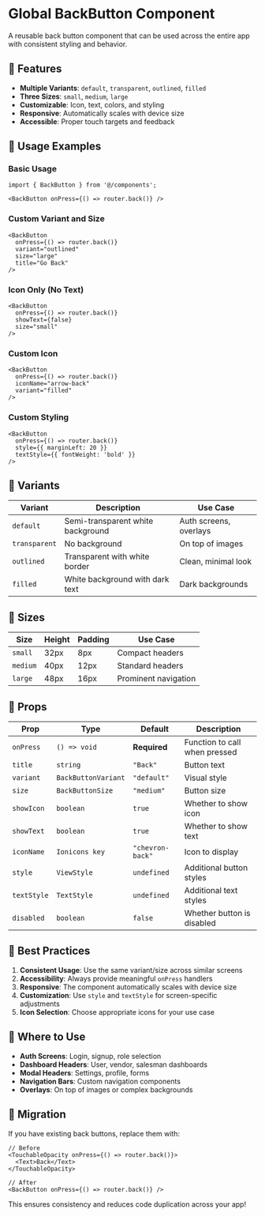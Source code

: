 # Global BackButton Component

A reusable back button component that can be used across the entire app with consistent styling and behavior.

## 🚀 Features

- **Multiple Variants**: `default`, `transparent`, `outlined`, `filled`
- **Three Sizes**: `small`, `medium`, `large`
- **Customizable**: Icon, text, colors, and styling
- **Responsive**: Automatically scales with device size
- **Accessible**: Proper touch targets and feedback

## 📱 Usage Examples

### Basic Usage
```tsx
import { BackButton } from '@/components';

<BackButton onPress={() => router.back()} />
```

### Custom Variant and Size
```tsx
<BackButton 
  onPress={() => router.back()} 
  variant="outlined" 
  size="large" 
  title="Go Back" 
/>
```

### Icon Only (No Text)
```tsx
<BackButton 
  onPress={() => router.back()} 
  showText={false} 
  size="small" 
/>
```

### Custom Icon
```tsx
<BackButton 
  onPress={() => router.back()} 
  iconName="arrow-back" 
  variant="filled" 
/>
```

### Custom Styling
```tsx
<BackButton 
  onPress={() => router.back()} 
  style={{ marginLeft: 20 }}
  textStyle={{ fontWeight: 'bold' }}
/>
```

## 🎨 Variants

| Variant | Description | Use Case |
|---------|-------------|----------|
| `default` | Semi-transparent white background | Auth screens, overlays |
| `transparent` | No background | On top of images |
| `outlined` | Transparent with white border | Clean, minimal look |
| `filled` | White background with dark text | Dark backgrounds |

## 📏 Sizes

| Size | Height | Padding | Use Case |
|------|--------|---------|----------|
| `small` | 32px | 8px | Compact headers |
| `medium` | 40px | 12px | Standard headers |
| `large` | 48px | 16px | Prominent navigation |

## 🔧 Props

| Prop | Type | Default | Description |
|------|------|---------|-------------|
| `onPress` | `() => void` | **Required** | Function to call when pressed |
| `title` | `string` | `"Back"` | Button text |
| `variant` | `BackButtonVariant` | `"default"` | Visual style |
| `size` | `BackButtonSize` | `"medium"` | Button size |
| `showIcon` | `boolean` | `true` | Whether to show icon |
| `showText` | `boolean` | `true` | Whether to show text |
| `iconName` | `Ionicons key` | `"chevron-back"` | Icon to display |
| `style` | `ViewStyle` | `undefined` | Additional button styles |
| `textStyle` | `TextStyle` | `undefined` | Additional text styles |
| `disabled` | `boolean` | `false` | Whether button is disabled |

## 🌟 Best Practices

1. **Consistent Usage**: Use the same variant/size across similar screens
2. **Accessibility**: Always provide meaningful `onPress` handlers
3. **Responsive**: The component automatically scales with device size
4. **Customization**: Use `style` and `textStyle` for screen-specific adjustments
5. **Icon Selection**: Choose appropriate icons for your use case

## 📍 Where to Use

- **Auth Screens**: Login, signup, role selection
- **Dashboard Headers**: User, vendor, salesman dashboards
- **Modal Headers**: Settings, profile, forms
- **Navigation Bars**: Custom navigation components
- **Overlays**: On top of images or complex backgrounds

## 🔄 Migration

If you have existing back buttons, replace them with:

```tsx
// Before
<TouchableOpacity onPress={() => router.back()}>
  <Text>Back</Text>
</TouchableOpacity>

// After
<BackButton onPress={() => router.back()} />
```

This ensures consistency and reduces code duplication across your app!
